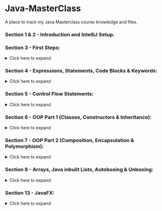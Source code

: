 # Java-MasterClass
A place to track my Java Masterclass course knowledge and files.

### Section 1 & 2 - Introduction and IntelliJ Setup.
### Section 3 - First Steps:
<details>
<summary>Click here to expand</summary>

1. Variables,
2. Data Types,
3. The *if-then* statement,
4. Operators,
5. Operands, and
6. Expressions. 
</details>

### Section 4 - Expressions, Statements, Code Blocks & Keywords:
<details>
<summary>Click here to expand</summary>

1. Learning how to create methods and how to use them.
2. Introduction to DiffMerge & using it.
3. Coding Exercise 1: Speed Convertor.
4. Coding Exercise 2: MegaByte Converter.
5. Coding Exercise 3: Barking Dog.
6. Coding Exercise 4: Leap Year.
7. Coding Exercise 5: Decimal Comparator.
8. Coding Exercise 6: Equal Sum Checker.
9. Coding Exercise 7: Teen Number Checker.
10. Method Overloading & Challenge.
11. Seconds and Minutes Challenge.
12. Coding Exercise 8: Area Calculator.
13. Coding Exercise 9: Minutes to Years & Days Calculator.
14. Coding Exercise 10: Equality Printer.
15. Coding Exercise 11: Playing Cat.
</details>

### Section 5 - Control Flow Statements:
<details>
<summary>Click here to expand</summary>

1. The Switch Statement & Challenge.
2. Coding Challenge: Day of the Week Challenge.
3. Coding Exercise 12: Number in Word.
4. Coding Exercise 13: Number of Days in Month.
5. For Loops & Challenge.
6. Sum 3 and 5 Challenge.
7. Coding Exercise 14: Sum Odd.
8. While & Do-While Statements + Challenge.
9. Digit Sum Challenge.
10. Parsing values from a string.
11. Reading User input & Solving Common Problems.
12. Reading User Input Challenge.
13. Min and Max Challenge.
</details>

### Section 6 - OOP Part 1 (Classes, Constructors & Inheritance):
<details>
<summary>Click here to expand</summary>

1. Classes Part 1.
2. Classes Part 2.
3. Coding Exercise 29 - Simple Calculator.
4. Coding Exercise 30 - Person.
5. Constructors & Challenges.
6. Coding Exercise 31 - Wall Area.
7. Inheritance.
8. Inheritance Challenge.
9. Coding Exercise 35 - Cylinder.
10. Coding Exercise 36 - Pool Area.
</details>

### Section 7 - OOP Part 2 (Composition, Encapsulation & Polymorphism):
<details>
<summary>Click here to expand</summary>

1. Composition.
2. Composition Challenge.
3. Encapsulation & Challenge.
4. Polymorphism & Challenge.
5. OOP Master Challenge - Burger.
</details>

### Section 8 - Arrays, Java inbuilt Lists, Autoboxing & Unboxing:
<details>
<summary>Click here to expand</summary>

1. Arrays & Challenge Exercise.
2. Reference Vs Value Types.
3. Min Element Challenge.
4. Reverse Array Challenge.
5. Lists & ArrayLists.
6. *ArrayList* Challenge.
7. Banking App Challenge.
</details>

### Section 13 - JavaFX:
<details>
<summary>Click here to expand</summary>

1. Setup & Configuring JavaFX for JDK 11.
2. JavaFX First Project.
3. JavaFX Hello World Program.
4. GridPane Layout.
5. HBox Layout.
6. BorderPane Layout.
7. Other Layouts.
8. Controls.
9. RadioButton & CheckBox.
10. ComboBox & CheckBox Controls.
11. Slider, Spinner, ColorPicker & DatePicker Controls.
12. TitledPane & Accordion Controls.
13. Events & Event Handlers.
14. UI Thread.
15. Threads & Runnable.
16. Setup of TodoList Application.
17. Base Interface.
18. Add Change Listener.
19. Formatting Dates.
20. Singletons.
21. Save & Load TodoItems from a file.
22. Add Dialog.
22. Show Dialog & Add Dialog Controller.
23. Bug Fix, Data Binding & Observable.
24. Updates (Overdue Item opacity changed ot reflect status).
25. Cell Factories.
26. Context Menus.
27. KeyEvents & Toolbars.
28. Sorted LIst & Toggle Button.
29. Filtered List.
30. CSS with JavaFX.
31. Transforming Nodes & Choosers.
32. More on Choosers & Webpages.
33. Introduction to SceneBuilder.
34. JavaFX Challenge - My Contacts Application Complete.
</details>
